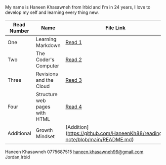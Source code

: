 

My name is Haneen Khasawneh from Irbid and I'm in 24 years, I love to develop my self and learning every thing new. 

Read Number | Name | File Link
------------ | ------------- | -------------
One | Learning Markdown | [Read 1](https://github.com/HaneenKh88/reading-note/blob/main/First-Read.md)
Two | The Coder's Computer | [Read 2](https://github.com/HaneenKh88/reading-note/blob/main/Second-Read.md)
Three | Revisions and the Cloud | [Read 3](https://github.com/HaneenKh88/reading-note/blob/main/Third-Read.md)
Four | Structure web pages with HTML | [Read 4](https://github.com/HaneenKh88/reading-note/blob/main/Fourth-Read.md)
Additional | Growth Mindset | [Addition] (https://github.com/HaneenKh88/reading-note/blob/main/README.md)


Haneen Khasawneh 
0775687515
haneen.khasawneh96@gmail.com
Jordan,Irbid
